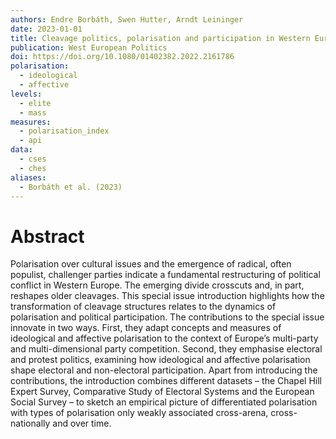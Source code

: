 ```yaml
---
authors: Endre Borbáth, Swen Hutter, Arndt Leininger
date: 2023-01-01
title: Cleavage politics, polarisation and participation in Western Europe
publication: West European Politics
doi: https://doi.org/10.1080/01402382.2022.2161786
polarisation:
  - ideological
  - affective
levels:
  - elite
  - mass
measures:
  - polarisation_index
  - api
data:
  - cses
  - ches
aliases:
  - Borbáth et al. (2023)
---
```

# Abstract
Polarisation over cultural issues and the emergence of radical, often populist, challenger parties indicate a fundamental restructuring of political conflict in Western Europe. The emerging divide crosscuts and, in part, reshapes older cleavages. This special issue introduction highlights how the transformation of cleavage structures relates to the dynamics of polarisation and political participation. The contributions to the special issue innovate in two ways. First, they adapt concepts and measures of ideological and affective polarisation to the context of Europe’s multi-party and multi-dimensional party competition. Second, they emphasise electoral and protest politics, examining how ideological and affective polarisation shape electoral and non-electoral participation. Apart from introducing the contributions, the introduction combines different datasets – the Chapel Hill Expert Survey, Comparative Study of Electoral Systems and the European Social Survey – to sketch an empirical picture of differentiated polarisation with types of polarisation only weakly associated cross-arena, cross-nationally and over time.
